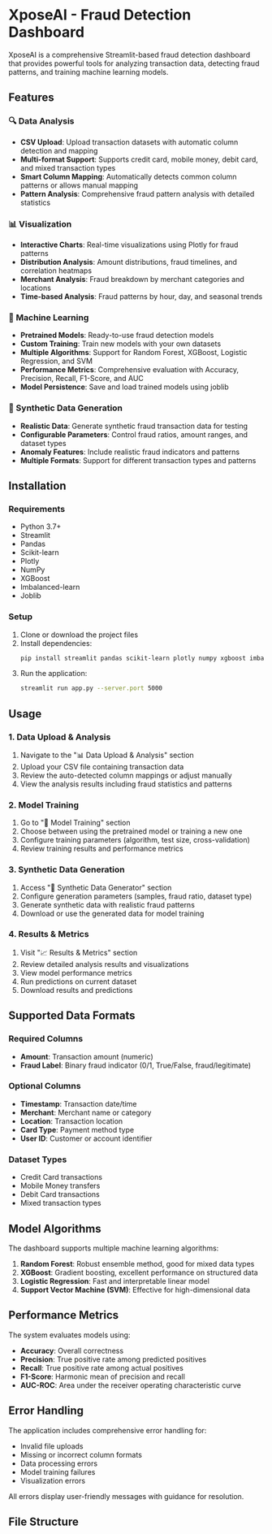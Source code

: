 # XposeAI - Fraud Detection Dashboard

XposeAI is a comprehensive Streamlit-based fraud detection dashboard that provides powerful tools for analyzing transaction data, detecting fraud patterns, and training machine learning models.

## Features

### 🔍 Data Analysis
- **CSV Upload**: Upload transaction datasets with automatic column detection and mapping
- **Multi-format Support**: Supports credit card, mobile money, debit card, and mixed transaction types
- **Smart Column Mapping**: Automatically detects common column patterns or allows manual mapping
- **Pattern Analysis**: Comprehensive fraud pattern analysis with detailed statistics

### 📊 Visualization
- **Interactive Charts**: Real-time visualizations using Plotly for fraud patterns
- **Distribution Analysis**: Amount distributions, fraud timelines, and correlation heatmaps
- **Merchant Analysis**: Fraud breakdown by merchant categories and locations
- **Time-based Analysis**: Fraud patterns by hour, day, and seasonal trends

### 🎯 Machine Learning
- **Pretrained Models**: Ready-to-use fraud detection models
- **Custom Training**: Train new models with your own datasets
- **Multiple Algorithms**: Support for Random Forest, XGBoost, Logistic Regression, and SVM
- **Performance Metrics**: Comprehensive evaluation with Accuracy, Precision, Recall, F1-Score, and AUC
- **Model Persistence**: Save and load trained models using joblib

### 🔬 Synthetic Data Generation
- **Realistic Data**: Generate synthetic fraud transaction data for testing
- **Configurable Parameters**: Control fraud ratios, amount ranges, and dataset types
- **Anomaly Features**: Include realistic fraud indicators and patterns
- **Multiple Formats**: Support for different transaction types and patterns

## Installation

### Requirements
- Python 3.7+
- Streamlit
- Pandas
- Scikit-learn
- Plotly
- NumPy
- XGBoost
- Imbalanced-learn
- Joblib

### Setup
1. Clone or download the project files
2. Install dependencies:
   ```bash
   pip install streamlit pandas scikit-learn plotly numpy xgboost imbalanced-learn joblib
   ```
3. Run the application:
   ```bash
   streamlit run app.py --server.port 5000
   ```

## Usage

### 1. Data Upload & Analysis
1. Navigate to the "📊 Data Upload & Analysis" section
2. Upload your CSV file containing transaction data
3. Review the auto-detected column mappings or adjust manually
4. View the analysis results including fraud statistics and patterns

### 2. Model Training
1. Go to "🎯 Model Training" section
2. Choose between using the pretrained model or training a new one
3. Configure training parameters (algorithm, test size, cross-validation)
4. Review training results and performance metrics

### 3. Synthetic Data Generation
1. Access "🔬 Synthetic Data Generator" section
2. Configure generation parameters (samples, fraud ratio, dataset type)
3. Generate synthetic data with realistic fraud patterns
4. Download or use the generated data for model training

### 4. Results & Metrics
1. Visit "📈 Results & Metrics" section
2. Review detailed analysis results and visualizations
3. View model performance metrics
4. Run predictions on current dataset
5. Download results and predictions

## Supported Data Formats

### Required Columns
- **Amount**: Transaction amount (numeric)
- **Fraud Label**: Binary fraud indicator (0/1, True/False, fraud/legitimate)

### Optional Columns
- **Timestamp**: Transaction date/time
- **Merchant**: Merchant name or category
- **Location**: Transaction location
- **Card Type**: Payment method type
- **User ID**: Customer or account identifier

### Dataset Types
- Credit Card transactions
- Mobile Money transfers
- Debit Card transactions
- Mixed transaction types

## Model Algorithms

The dashboard supports multiple machine learning algorithms:

1. **Random Forest**: Robust ensemble method, good for mixed data types
2. **XGBoost**: Gradient boosting, excellent performance on structured data
3. **Logistic Regression**: Fast and interpretable linear model
4. **Support Vector Machine (SVM)**: Effective for high-dimensional data

## Performance Metrics

The system evaluates models using:
- **Accuracy**: Overall correctness
- **Precision**: True positive rate among predicted positives
- **Recall**: True positive rate among actual positives
- **F1-Score**: Harmonic mean of precision and recall
- **AUC-ROC**: Area under the receiver operating characteristic curve

## Error Handling

The application includes comprehensive error handling for:
- Invalid file uploads
- Missing or incorrect column formats
- Data processing errors
- Model training failures
- Visualization errors

All errors display user-friendly messages with guidance for resolution.

## File Structure


